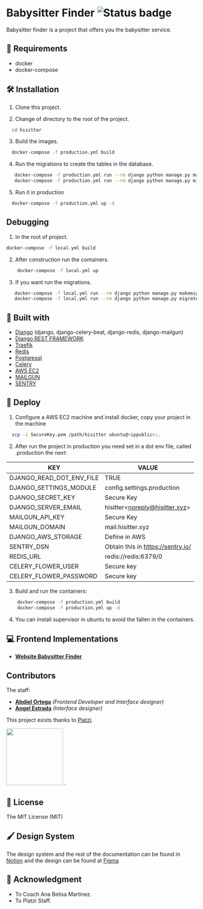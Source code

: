 # Babysitter Finder ![Status badge](https://img.shields.io/badge/status-in%20progress-yellow)


Babysitter finder is a project that offers you the babysitter service.

## 📢 Requirements
- docker
- docker-compose

## 🛠 Installation
1. Clone this project.

2. Change of directory to the root of the project.
```bash
  cd hisitter
```
3. Build the images.
```bash
  docker-compose -f production.yml build
```
4. Run the migrations to create the tables in the database.
```bash
   docker-compose -f production.yml run --rm django python manage.py makemigrations
   docker-compose -f production.yml run --rm django python manage.py migrate
```
5. Run it in production
```bash
  docker-compose -f production.yml up -d
```

## Debugging
1. In the root of project.
```bash
docker-compose -f local.yml build
```
2. After construction run the containers.
```bash
    docker-compose -f local.yml up
```
3. If you want run the migrations.
```bash
   docker-compose -f local.yml run --rm django python manage.py makemigrations
   docker-compose -f local.yml run --rm django python manage.py migrate
```

## 🔧 Built with
- [Django](https://www.djangoproject.com/) (django, django-celery-beat, django-redis, django-mailgun)
- [Django REST FRAMEWORK](https://www.django-rest-framework.org/)
- [Traefik](https://docs.traefik.io/)
- [Redis](https://redis.io/)
- [Postgresql](https://www.postgresql.org/)
- [Celery](https://docs.celeryproject.org/en/stable/)
- [AWS EC2](https://aws.amazon.com/es/ec2/)
- [MAILGUN](https://www.mailgun.com/)
- [SENTRY](https://sentry.io/)

## 🚀 Deploy
1. Configure a AWS EC2 machine and install docker, copy your project in the machine
```bash
  scp -i SecureKey.pem /path/hisitter ubuntu@<ippublic>:.
```
2. After run the project in production you need set in a dot env file, called .production the next:

| KEY                      | VALUE                             |
|--------------------------|-----------------------------------|
| DJANGO_READ_DOT_ENV_FILE | TRUE                              |
| DJANGO_SETTINGS_MODULE   | config.settings.production        |
| DJANGO_SECRET_KEY        | Secure Key                        |
| DJANGO_SERVER_EMAIL      | hisitter\<noreply@hisitter.xyz\>    |
| MAILGUN_API_KEY          | Secure Key                        |
| MAILGUN_DOMAIN           | mail.hisitter.xyz                 |
| DJANGO_AWS_STORAGE       | Define in AWS                     |
| SENTRY_DSN               | Obtain this in https://sentry.io/ |
| REDIS_URL                | redis://redis:6379/0              |
| CELERY_FLOWER_USER       | Secure key                        |
| CELERY_FLOWER_PASSWORD   | Secure key                        |

3. Build and run the containers:
```bash
    docker-compose -f production.yml build
    docker-compose -f production.yml up -d
```
4. You can install supervisor in ubuntu to avoid the fallen in the containers.

## 💻 Frontend Implementations

- **[Website Babysitter Finder][frontend_project]**

##  Contributors

The staff:

- **[Abdiel Ortega][abdiel_github]** _(Frontend Developer and Interface designer)_
- **[Angel Estrada][angel_github]** _(Interface designer)_

This project exists thanks to  [Platzi](https://platzi.com/).

<img src="https://www.morelosinnovador.org/images/logo_platzi.jpg" width="150" />
.

## 📜 License
The MIT License (MIT)

## 🖌️ Design System

The design system and the rest of the documentation can be found in [Notion](https://www.notion.so/Kanban-f4ed2788eaf8473a912444755a0d1d02) and the design can be found at [Figma](https://www.figma.com/file/SJbT26D4huBkATw97d8heG/finder)

## 🙏 Acknowledgment
* To Coach Ana Belisa Martinez.
* To Platzi Staff.

[angel_github]: https://github.com/ricardoares1989
[abdiel_github]: https://github.com/abdielDev
[backend_project]: https://github.com/babysitter-finder/backend
[frontend_project]: https://github.com/babysitter-finder/frontend



